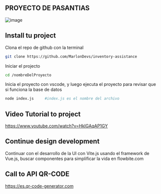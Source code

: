 ## PROYECTO DE PASANTIAS
![image](https://github.com/MarlonDevs/inventory-assistance/assets/99307306/de04ea1b-f057-477a-b386-708cbf08d1d3)


## Install tu project
Clona el repo de github con la terminal

```bash
git clone https://github.com/MarlonDevs/inventory-assistance
```

Iniciar el projecto
```bash
cd /nombreDelProyecto
```

Inicia el proyecto con vscode, y luego ejecuta el proyecto para revisar que si funciona la base de datos
```bash
node index.js     #index.js es el nombre del archivo
```

## Video Tutorial to project
https://www.youtube.com/watch?v=HkIGAqAP1GY

## Continue design development
Continuar con el desarrollo de la UI con Vite.js usando el framework de Vue.js, buscar componentes para simplificar la vida en flowbite.com

## Call to API QR-CODE
https://es.qr-code-generator.com
